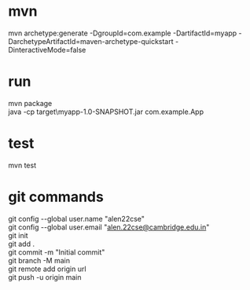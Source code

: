 # mvn
mvn archetype:generate -DgroupId=com.example -DartifactId=myapp -DarchetypeArtifactId=maven-archetype-quickstart -DinteractiveMode=false
# run 
mvn package <br>
java -cp target\myapp-1.0-SNAPSHOT.jar com.example.App

# test
mvn test

# git commands
git config --global user.name "alen22cse" <br>
git config --global user.email "alen.22cse@cambridge.edu.in" <br>
git init <br>
git add . <br>
git commit -m "Initial commit" <br>
git branch -M main <br>
git remote add origin url <br>
git push -u origin main 

